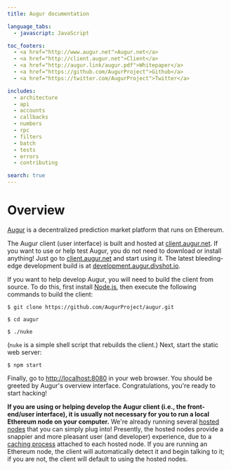 ```yaml
---
title: Augur documentation

language_tabs:
  - javascript: JavaScript

toc_footers:
  - <a href="http://www.augur.net">Augur.net</a>
  - <a href="http://client.augur.net">Client</a>
  - <a href="http://augur.link/augur.pdf">Whitepaper</a>
  - <a href="https://github.com/AugurProject">Github</a>
  - <a href="https://twitter.com/AugurProject">Twitter</a>

includes:
  - architecture
  - api
  - accounts
  - callbacks
  - numbers
  - rpc
  - filters
  - batch
  - tests
  - errors
  - contributing

search: true
---
```

Overview
========

[Augur](http://augur.net) is a decentralized prediction market platform that runs on Ethereum.

The Augur client (user interface) is built and hosted at [client.augur.net](https://client.augur.net).  If you want to use or help test Augur, you do not need to download or install anything!  Just go to [client.augur.net](https://client.augur.net) and start using it.  The latest bleeding-edge development build is at [development.augur.divshot.io](http://development.augur.divshot.io).

If you want to help develop Augur, you will need to build the client from source.  To do this, first install [Node.js](https://nodejs.org/), then execute the following commands to build the client:

`$ git clone https://github.com/AugurProject/augur.git`

`$ cd augur`

`$ ./nuke`

(`nuke` is a simple shell script that rebuilds the client.)  Next, start the static web server:

`$ npm start`

Finally, go to [http://localhost:8080](http://localhost:8080) in your web browser.  You should be greeted by Augur's overview interface.  Congratulations, you're ready to start hacking!

<aside class="notice"><b>If you are using or helping develop the Augur client (i.e., the front-end/user interface), it is usually not necessary for you to run a local Ethereum node on your computer.</b>  We're already running several <a href="http://docs.augur.net/#hosted-node">hosted nodes</a> that you can simply plug into!  Presently, the hosted nodes provide a snappier and more pleasant user (and developer) experience, due to a <a href="https://github.com/AugurProject/marketeer">caching process</a> attached to each hosted node.  If you are running an Ethereum node, the client will automatically detect it and begin talking to it; if you are not, the client will default to using the hosted nodes.</aside>
